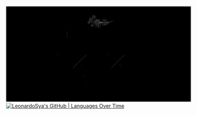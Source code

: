 ![alt text](766bda3f7e16122c39f18559cf16ccab-1.gif)
[![LeonardoSya's GitHub | Languages Over Time](https://stats.quine.sh/LeonardoSya/languages-over-time?theme=dark)](https://quine.sh?utm_source=widgets&utm_campaign=LeonardoSya)